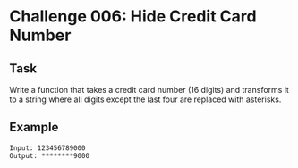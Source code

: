 # Challenge 006: Hide Credit Card Number

## Task

Write a function that takes a credit card number (16 digits) and transforms
it to a string where all digits except the last four are replaced with asterisks.

## Example

```
Input: 123456789000
Output: ********9000
```
